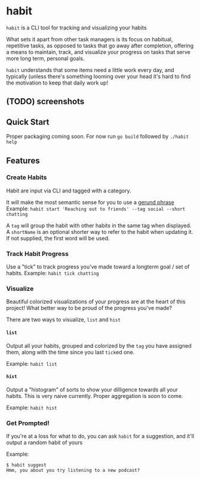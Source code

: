 # habit 

`habit` is a CLI tool for tracking and visualizing your habits

What sets it apart from other task managers is its focus on habitual, repetitive tasks, as opposed to tasks that go away after completion, offering a means to maintain, track, and visualize your progress on tasks that serve more long term, personal goals.

`habit` understands that some items need a little work every day, and typically (unless there's something looming over your head it's hard to find the motivation to keep that daily work up!

## (TODO) screenshots

## Quick Start

Proper packaging coming soon. For now run `go build` followed by `./habit help`
## Features

### Create Habits

Habit are input via CLI and tagged with a category.

It will make the most semantic sense for you to use a [gerund phrase](https://en.wikipedia.org/wiki/Gerund) 
Example: `habit start 'Reaching out to friends' --tag social --short chatting`

A `tag` will group the habit with other habits in the same tag when displayed.
A `shortName` is an optional shorter way to refer to the habit when updating it. If not supplied, the first word will be used.


### Track Habit Progress 

Use a "tick" to track progress you've made toward a longterm goal / set of habits.
Example: `habit tick chatting`


### Visualize 

Beautiful colorized visualizations of your progress are at the heart of this project! What better way to be proud of the progress you've made?

There are two ways to visualize, `list` and `hist`

#### `list`
Output all your habits, grouped and colorized by the `tag` you have assigned them, along with the time since you last `tick`ed one.

Example: `habit list`

#### `hist`
Output a "histogram" of sorts to show your dilligence towards all your habits. This is very naive currently. Proper aggregation is soon to come.

Example: `habit hist`

### Get Prompted!

If you're at a loss for what to do, you can ask `habit` for a suggestion, and it'll output a random habit of yours

Example:
```
$ habit suggest
Hmm, you about you try listening to a new podcast?
```




